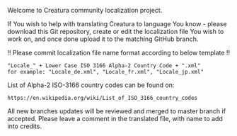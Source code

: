 Welcome to Creatura community localization project.

If You wish to help with translating Creatura to language You know - please download this Git repository, create or edit the localization file You wish to work on, and once done upload it to the matching GitHub branch.

!! Please commit localization file name format according to below template !!

    "Locale_" + Lower Case ISO 3166 Alpha-2 Country Code + ".xml" 
    for example: "Locale_de.xml", "Locale_fr.xml", "Locale_jp.xml"

List of Alpha-2 ISO-3166 country codes can be found on:

    https://en.wikipedia.org/wiki/List_of_ISO_3166_country_codes

All new branches updates will be reviewed and merged to master branch if accepted. Please leave a comment in the translated file, with name to add into credits.
